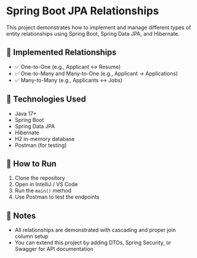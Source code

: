 # Spring Boot JPA Relationships

This project demonstrates how to implement and manage different types of entity relationships using Spring Boot, Spring Data JPA, and Hibernate.

## 🔗 Implemented Relationships

- ✅ One-to-One (e.g., Applicant ↔ Resume)
- ✅ One-to-Many and Many-to-One (e.g., Applicant → Applications)
- ✅ Many-to-Many (e.g., Applicants ↔ Jobs)

## 🧠 Technologies Used

- Java 17+
- Spring Boot
- Spring Data JPA
- Hibernate
- H2 in-memory database
- Postman (for testing)

## 🚀 How to Run

1. Clone the repository
2. Open in IntelliJ / VS Code
3. Run the `main()` method
4. Use Postman to test the endpoints

## 📘 Notes

- All relationships are demonstrated with cascading and proper join column setup
- You can extend this project by adding DTOs, Spring Security, or Swagger for API documentation
